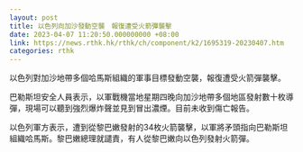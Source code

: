 ```yaml
---
layout: post
title: 以色列向加沙發動空襲　報復遭受火箭彈襲擊
date: 2023-04-07 11:20:50.000000000 +08:00
link: https://news.rthk.hk/rthk/ch/component/k2/1695319-20230407.htm
categories: rthk
---
```


以色列對加沙地帶多個哈馬斯組織的軍事目標發動空襲，報復遭受火箭彈襲擊。

巴勒斯坦安全人員表示，以軍戰機當地星期四晚向加沙地帶多個地區發射數十枚導彈，現場可以聽到強烈爆炸聲並見到冒出濃煙。目前未收到傷亡報告。

以色列軍方表示，遭到從黎巴嫩發射的34枚火箭襲擊，以軍將矛頭指向巴勒斯坦組織哈馬斯。黎巴嫩總理就譴責，有人從黎巴嫩向以色列發射火箭彈。

